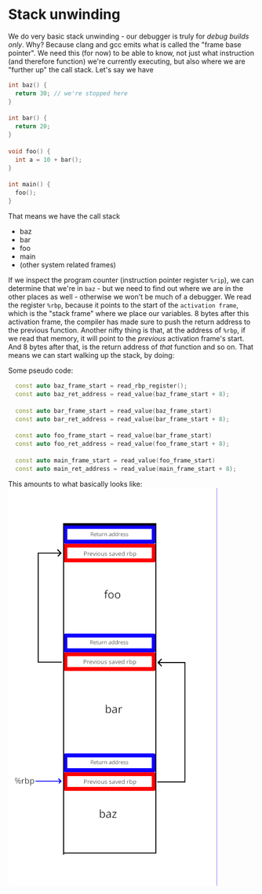 # Stack unwinding

We do very basic stack unwinding - our debugger is truly for _debug builds only_. Why? Because clang and gcc emits what is called the "frame base pointer". We need this (for now) to be able to know, not just what instruction (and therefore function) we're currently executing, but also where we are "further up" the call stack. Let's say we have

```cpp
int baz() {
  return 30; // we're stopped here
}

int bar() {
  return 20;
}

void foo() {
  int a = 10 + bar();
}

int main() {
  foo();
}
```

That means we have the call stack

- baz
- bar
- foo
- main
- (other system related frames)

If we inspect the program counter (instruction pointer register `%rip`), we can determine that we're in `baz` - but we need to find out where we are in the other places as well - otherwise we won't be much of a debugger. We read the register `%rbp`, because it points to the start of the `activation frame`, which is the "stack frame" where we place our variables. 8 bytes after this activation frame, the compiler has made sure to push the return address to the previous function. Another nifty thing is that, at the address of `%rbp`, if we read that memory, it will point to the _previous_ activation frame's start. And 8 bytes after that, is the return address of _that_ function and so on. That means we can start walking up the stack, by doing:

Some pseudo code:

```cpp
  const auto baz_frame_start = read_rbp_register();
  const auto baz_ret_address = read_value(baz_frame_start + 8);

  const auto bar_frame_start = read_value(baz_frame_start)
  const auto bar_ret_address = read_value(bar_frame_start + 8);

  const auto foo_frame_start = read_value(bar_frame_start)
  const auto foo_ret_address = read_value(foo_frame_start + 8);

  const auto main_frame_start = read_value(foo_frame_start)
  const auto main_ret_address = read_value(main_frame_start + 8);
```

This amounts to what basically looks like:
![Naive, basic stack unwinding](./naive_stack_unwinding.png)
